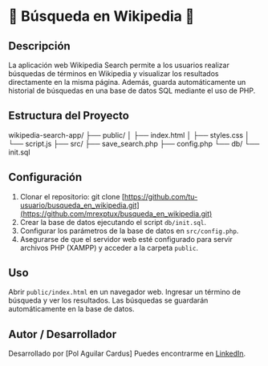 # 📖 Búsqueda en Wikipedia 📖

## Descripción

La aplicación web Wikipedia Search permite a los usuarios realizar búsquedas de términos en Wikipedia y visualizar los resultados directamente en la misma página. Además, guarda automáticamente un historial de búsquedas en una base de datos SQL mediante el uso de PHP.

## Estructura del Proyecto

wikipedia-search-app/
├── public/
│   ├── index.html
│   ├── styles.css
│   └── script.js
├── src/
├── save_search.php
├── config.php
└── db/
    └── init.sql



## Configuración

1. Clonar el repositorio: git clone [https://github.com/tu-usuario/busqueda_en_wikipedia.git](https://github.com/mrexptux/busqueda_en_wikipedia.git)  
2. Crear la base de datos ejecutando el script `db/init.sql`. 
3. Configurar los parámetros de la base de datos en `src/config.php`.
4. Asegurarse de que el servidor web esté configurado para servir archivos PHP (XAMPP) y acceder a la carpeta `public`.

## Uso

Abrir `public/index.html` en un navegador web. Ingresar un término de búsqueda y ver los resultados. Las búsquedas se guardarán automáticamente en la base de datos.


## Autor / Desarrollador

Desarrollado por [Pol Aguilar Cardus] Puedes encontrarme en [LinkedIn](https://www.linkedin.com/in/pol-aguilar-cardús-2930388b).




